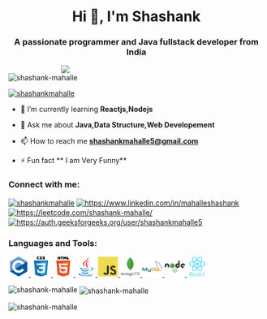 

<h1 align="center">Hi 👋, I'm Shashank</h1>
<h3 align="center">A passionate programmer and Java fullstack developer from India</h3>
<img align="right" width="400" src="https://cdn.dribbble.com/users/1162077/screenshots/3848914/programmer.gif"

<p align="left"> <img src="https://komarev.com/ghpvc/?username=shashank-mahalle&label=Profile%20views&color=0e75b6&style=flat" alt="shashank-mahalle" /> </p>

<p align="left"> <a href="https://twitter.com/shashankmahalle" target="blank"><img src="https://img.shields.io/twitter/follow/shashankmahalle?logo=twitter&style=for-the-badge" alt="shashankmahalle" /></a> </p>

- 🌱 I’m currently learning **Reactjs,Nodejs**

- 💬 Ask me about **Java,Data Structure,Web Developement**

- 📫 How to reach me **shashankmahalle5@gmail.com**

- ⚡ Fun fact ** I am Very Funny**

<h3 align="left">Connect with me:</h3>
<p align="left">
<a href="https://twitter.com/shashankmahalle" target="blank"><img align="center" src="https://raw.githubusercontent.com/rahuldkjain/github-profile-readme-generator/master/src/images/icons/Social/twitter.svg" alt="shashankmahalle" height="30" width="40" /></a>
<a href="https://linkedin.com/in/https://www.linkedin.com/in/mahalleshashank" target="blank"><img align="center" src="https://raw.githubusercontent.com/rahuldkjain/github-profile-readme-generator/master/src/images/icons/Social/linked-in-alt.svg" alt="https://www.linkedin.com/in/mahalleshashank" height="30" width="40" /></a>
<a href="https://www.leetcode.com/https://leetcode.com/shashank-mahalle/" target="blank"><img align="center" src="https://raw.githubusercontent.com/rahuldkjain/github-profile-readme-generator/master/src/images/icons/Social/leet-code.svg" alt="https://leetcode.com/shashank-mahalle/" height="30" width="40" /></a>
<a href="https://auth.geeksforgeeks.org/user/https://auth.geeksforgeeks.org/user/shashankmahalle5" target="blank"><img align="center" src="https://raw.githubusercontent.com/rahuldkjain/github-profile-readme-generator/master/src/images/icons/Social/geeks-for-geeks.svg" alt="https://auth.geeksforgeeks.org/user/shashankmahalle5" height="30" width="40" /></a>
</p>

<h3 align="left">Languages and Tools:</h3>
<p align="left"> <a href="https://www.cprogramming.com/" target="_blank" rel="noreferrer"> <img src="https://raw.githubusercontent.com/devicons/devicon/master/icons/c/c-original.svg" alt="c" width="40" height="40"/> </a> <a href="https://www.w3schools.com/css/" target="_blank" rel="noreferrer"> <img src="https://raw.githubusercontent.com/devicons/devicon/master/icons/css3/css3-original-wordmark.svg" alt="css3" width="40" height="40"/> </a> <a href="https://www.w3.org/html/" target="_blank" rel="noreferrer"> <img src="https://raw.githubusercontent.com/devicons/devicon/master/icons/html5/html5-original-wordmark.svg" alt="html5" width="40" height="40"/> </a> <a href="https://www.java.com" target="_blank" rel="noreferrer"> <img src="https://raw.githubusercontent.com/devicons/devicon/master/icons/java/java-original.svg" alt="java" width="40" height="40"/> </a> <a href="https://developer.mozilla.org/en-US/docs/Web/JavaScript" target="_blank" rel="noreferrer"> <img src="https://raw.githubusercontent.com/devicons/devicon/master/icons/javascript/javascript-original.svg" alt="javascript" width="40" height="40"/> </a> <a href="https://www.mongodb.com/" target="_blank" rel="noreferrer"> <img src="https://raw.githubusercontent.com/devicons/devicon/master/icons/mongodb/mongodb-original-wordmark.svg" alt="mongodb" width="40" height="40"/> </a> <a href="https://www.mysql.com/" target="_blank" rel="noreferrer"> <img src="https://raw.githubusercontent.com/devicons/devicon/master/icons/mysql/mysql-original-wordmark.svg" alt="mysql" width="40" height="40"/> </a> <a href="https://nodejs.org" target="_blank" rel="noreferrer"> <img src="https://raw.githubusercontent.com/devicons/devicon/master/icons/nodejs/nodejs-original-wordmark.svg" alt="nodejs" width="40" height="40"/> </a> <a href="https://reactjs.org/" target="_blank" rel="noreferrer"> <img src="https://raw.githubusercontent.com/devicons/devicon/master/icons/react/react-original-wordmark.svg" alt="react" width="40" height="40"/> </a> </p>

<p><img align="left" src="https://github-readme-stats.vercel.app/api/top-langs?username=shashank-mahalle&show_icons=true&locale=en&layout=compact" alt="shashank-mahalle" /></p>

<p>&nbsp;<img align="center" src="https://github-readme-stats.vercel.app/api?username=shashank-mahalle&show_icons=true&locale=en" alt="shashank-mahalle" /></p>

<p><img align="center" src="https://github-readme-streak-stats.herokuapp.com/?user=shashank-mahalle&" alt="shashank-mahalle" /></p>


